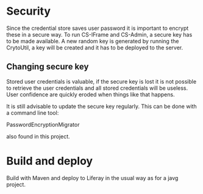 # Security #

Since the credential store saves user password it is important to encrypt these in a secure way. To run CS-IFrame and CS-Admin, a secure key has to be made available. A new random key is generated by running the CrytoUtil, a key will be created and it has to be deployed to the server.

## Changing secure key ##

Stored user credentials is valuable, if the secure key is lost it is not possible to retrieve the user credentials and all stored credentials will be useless. User confidence are quickly eroded when things like that happens.

It is still advisable to update the secure key regularly. This can be done with a command line tool:

PasswordEncryptionMigrator

also found in this project.

# Build and deploy #

Build with Maven and deploy to Liferay in the usual way as for a javg project.